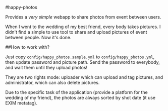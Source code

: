 #happy-photos

Provides a *very simple* webapp to share photos from event between users.

When I went to the wedding of my best friend, every body takes pictures.
I didn't find a simple to use tool to share and upload pictures of event
between people. Now it's done.


##How to work with?

Just copy `config/happy_photos.sample.yml` to `config/happy_photos.yml`,
then update password and picture path.
Send the password to everybody, and wait them until they upload photos!

They are  two rights mode: uploader which can upload and tag pictures,
and administrator, which can also delete pictures.

Due to the specific task of the application (provide a platform for the
wedding of my friend), the photos are always sorted by shot date (it use
EXIM metatag).